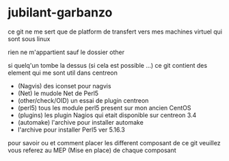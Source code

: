# jubilant-garbanzo

ce git ne me sert que de platform de transfert vers mes machines virtuel qui sont sous linux

rien ne m'appartient sauf le dossier other 

si quelq'un tombe la dessus (si cela est possible ...) ce git contient des element qui me sont util dans centreon 

- (Nagvis) des iconset pour nagvis
- (Net) le mudole Net de Perl5
- (other/check/OID) un essai de plugin centreon
- (perl5) tous les module perl5 present sur mon ancien CentOS
- (plugins) les plugin Nagios qui etait disponible sur centreon 3.4
- (automake) l'archive pour installer automake
- l'archive pour installer Perl5 ver 5.16.3

pour savoir ou et comment placer les different composant de ce git veuillez vous referez au MEP (Mise en place) de chaque composant
